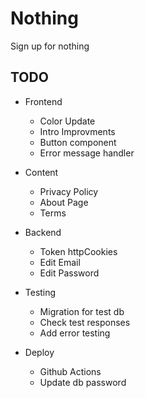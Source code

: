 # Nothing

Sign up for nothing

## TODO

- Frontend

  - Color Update
  - Intro Improvments
  - Button component
  - Error message handler

- Content

  - Privacy Policy
  - About Page
  - Terms

- Backend

  - Token httpCookies
  - Edit Email
  - Edit Password

- Testing

  - Migration for test db
  - Check test responses
  - Add error testing

- Deploy

  - Github Actions
  - Update db password
